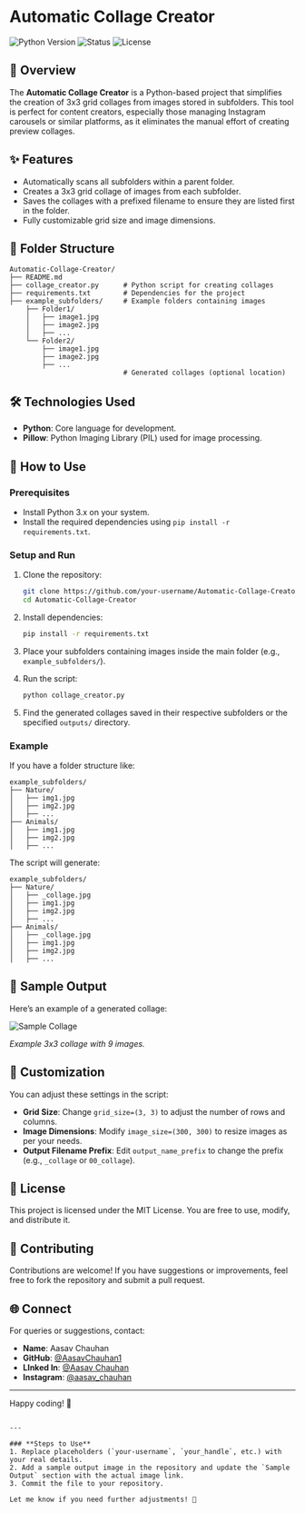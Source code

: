 
# Automatic Collage Creator

![Python Version](https://img.shields.io/badge/python-3.x-blue)
![Status](https://img.shields.io/badge/status-active-brightgreen)
![License](https://img.shields.io/badge/license-MIT-green)

## 🌟 Overview
The **Automatic Collage Creator** is a Python-based project that simplifies the creation of 3x3 grid collages from images stored in subfolders. This tool is perfect for content creators, especially those managing Instagram carousels or similar platforms, as it eliminates the manual effort of creating preview collages.

## ✨ Features
- Automatically scans all subfolders within a parent folder.
- Creates a 3x3 grid collage of images from each subfolder.
- Saves the collages with a prefixed filename to ensure they are listed first in the folder.
- Fully customizable grid size and image dimensions.

## 📂 Folder Structure
```
Automatic-Collage-Creator/
├── README.md
├── collage_creator.py      # Python script for creating collages
├── requirements.txt        # Dependencies for the project
├── example_subfolders/     # Example folders containing images
    ├── Folder1/
    │   ├── image1.jpg
    │   ├── image2.jpg
    │   ├── ...
    └── Folder2/
        ├── image1.jpg
        ├── image2.jpg
        ├── ...
                            # Generated collages (optional location)
```

## 🛠️ Technologies Used
- **Python**: Core language for development.
- **Pillow**: Python Imaging Library (PIL) used for image processing.

## 🚀 How to Use
### Prerequisites
- Install Python 3.x on your system.
- Install the required dependencies using `pip install -r requirements.txt`.

### Setup and Run
1. Clone the repository:
   ```bash
   git clone https://github.com/your-username/Automatic-Collage-Creator.git
   cd Automatic-Collage-Creator
   ```
2. Install dependencies:
   ```bash
   pip install -r requirements.txt
   ```

3. Place your subfolders containing images inside the main folder (e.g., `example_subfolders/`).

4. Run the script:
   ```bash
   python collage_creator.py
   ```

5. Find the generated collages saved in their respective subfolders or the specified `outputs/` directory.

### Example
If you have a folder structure like:
```
example_subfolders/
├── Nature/
│   ├── img1.jpg
│   ├── img2.jpg
│   ├── ...
├── Animals/
│   ├── img1.jpg
│   ├── img2.jpg
│   ├── ...
```
The script will generate:
```
example_subfolders/
├── Nature/
│   ├── _collage.jpg
│   ├── img1.jpg
│   ├── img2.jpg
│   ├── ...
├── Animals/
│   ├── _collage.jpg
│   ├── img1.jpg
│   ├── img2.jpg
│   ├── ...
```

## 📸 Sample Output
Here’s an example of a generated collage:

![Sample Collage](https://github.com/user-attachments/assets/5978e047-c315-44cb-b478-c94c99a56a96)


*Example 3x3 collage with 9 images.*

## 🔧 Customization
You can adjust these settings in the script:
- **Grid Size**: Change `grid_size=(3, 3)` to adjust the number of rows and columns.
- **Image Dimensions**: Modify `image_size=(300, 300)` to resize images as per your needs.
- **Output Filename Prefix**: Edit `output_name_prefix` to change the prefix (e.g., `_collage` or `00_collage`).

## 📜 License
This project is licensed under the MIT License. You are free to use, modify, and distribute it.

## 🤝 Contributing
Contributions are welcome! If you have suggestions or improvements, feel free to fork the repository and submit a pull request.

## 🌐 Connect
For queries or suggestions, contact:
- **Name**: Aasav Chauhan
- **GitHub**: [@AasavChauhan1](https://github.com/your-username)
- **LInked In**: [@Aasav Chauhan](https://www.linkedin.com/in/aasav-chauhan/)
- **Instagram**: [@aasav_chauhan](https://instagram.com/your_handle)
---

Happy coding! 🚀
```

---

### **Steps to Use**
1. Replace placeholders (`your-username`, `your_handle`, etc.) with your real details.
2. Add a sample output image in the repository and update the `Sample Output` section with the actual image link.
3. Commit the file to your repository.  

Let me know if you need further adjustments! 🚀
